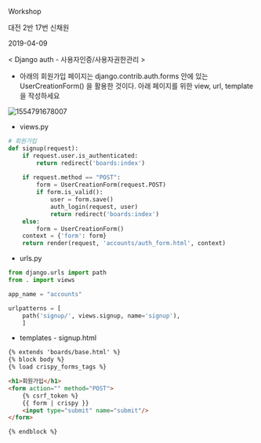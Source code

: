 Workshop

대전 2반 17번 신채원

2019-04-09

< Django auth - 사용자인증/사용자권한관리 >

* 아래의 회원가입 페이지는 django.contrib.auth.forms 안에 있는 UserCreationForm()
  을 활용한 것이다. 아래 페이지를 위한 view, url, template 을 작성하세요

![1554791678007](C:\Users\student\AppData\Roaming\Typora\typora-user-images\1554791678007.png)

* views.py

```python
# 회원가입
def signup(request):
    if request.user.is_authenticated:
        return redirect('boards:index')
        
    if request.method == "POST":
        form = UserCreationForm(request.POST)
        if form.is_valid():
            user = form.save()
            auth_login(request, user)
            return redirect('boards:index')
    else:
        form = UserCreationForm()
    context = {'form': form}
    return render(request, 'accounts/auth_form.html', context)
```



* urls.py

```python
from django.urls import path
from . import views

app_name = "accounts"

urlpatterns = [
    path('signup/', views.signup, name='signup'),
    ]
```



* templates - signup.html

```html
{% extends 'boards/base.html' %}
{% block body %}
{% load crispy_forms_tags %}

<h1>회원가입</h1>
<form action="" method="POST">
    {% csrf_token %}
    {{ form | crispy }}
    <input type="submit" name="submit"/>
</form>

{% endblock %}
```


